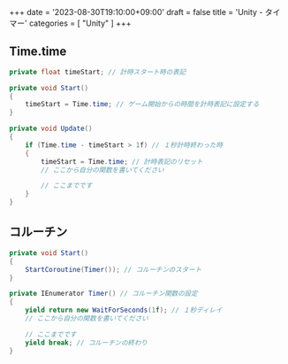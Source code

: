 +++
date = '2023-08-30T19:10:00+09:00'
draft = false
title = 'Unity - タイマー'
categories = [ "Unity" ]
+++

## Time.time
```csharp
private float timeStart; // 計時スタート時の表記

private void Start()
{
    timeStart = Time.time; // ゲーム開始からの時間を計時表記に設定する
}

private void Update()
{
    if (Time.time - timeStart > 1f) // １秒計時終わった時
    {
        timeStart = Time.time; // 計時表記のリセット
        // ここから自分の関数を書いてください

        // ここまでです
    }
}
```

## コルーチン
```csharp
private void Start()
{
    StartCoroutine(Timer()); // コルーチンのスタート
}

private IEnumerator Timer() // コルーチン関数の設定
{
    yield return new WaitForSeconds(1f); // １秒ディレイ
    // ここから自分の関数を書いてください

    // ここまでです
    yield break; // コルーチンの終わり
}
```